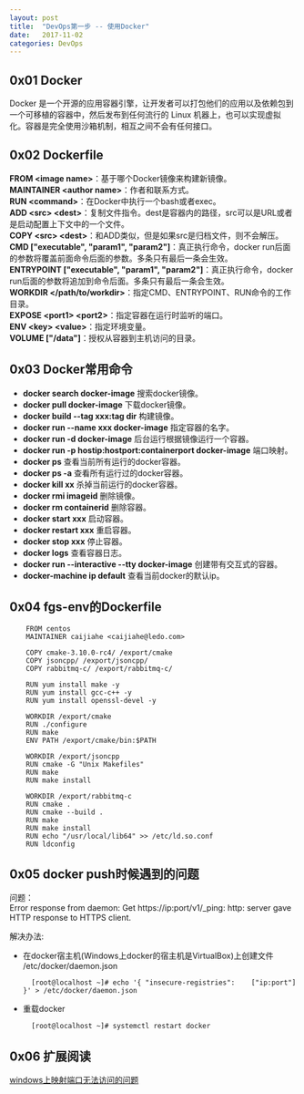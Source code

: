 ```yaml
---
layout: post
title:  "DevOps第一步 -- 使用Docker"
date:   2017-11-02
categories: DevOps
---
```


## 0x01 Docker
Docker 是一个开源的应用容器引擎，让开发者可以打包他们的应用以及依赖包到一个可移植的容器中，然后发布到任何流行的 Linux 机器上，也可以实现虚拟化。容器是完全使用沙箱机制，相互之间不会有任何接口。

## 0x02 Dockerfile
__FROM \<image name\>__：基于哪个Docker镜像来构建新镜像。<br>
__MAINTAINER \<author name\>__：作者和联系方式。<br>
__RUN \<command\>__：在Docker中执行一个bash或者exec。<br>
__ADD \<src\> \<dest\>__：复制文件指令。dest是容器内的路径，src可以是URL或者是启动配置上下文中的一个文件。<br>
__COPY \<src\> \<dest\>__：和ADD类似，但是如果src是归档文件，则不会解压。<br>
__CMD ["executable", "param1", "param2"]__：真正执行命令，docker run后面的参数将覆盖前面命令后面的参数。多条只有最后一条会生效。<br>
__ENTRYPOINT ["executable", "param1", "param2"]__：真正执行命令，docker run后面的参数将追加到命令后面。多条只有最后一条会生效。<br>
__WORKDIR \</path/to/workdir\>__：指定CMD、ENTRYPOINT、RUN命令的工作目录。<br>
__EXPOSE \<port1\> \<port2\>__：指定容器在运行时监听的端口。<br>
__ENV \<key\> \<value\>__：指定环境变量。<br>
__VOLUME ["/data"]__：授权从容器到主机访问的目录。<br>


## 0x03 Docker常用命令
* __docker search docker-image__ 搜索docker镜像。
* __docker pull docker-image__ 下载docker镜像。
* __docker build --tag xxx:tag dir__ 构建镜像。
* __docker run --name xxx docker-image__ 指定容器的名字。
* __docker run -d docker-image__ 后台运行根据镜像运行一个容器。
* __docker run -p hostip:hostport:containerport docker-image__ 端口映射。
* __docker ps__ 查看当前所有运行的docker容器。
* __docker ps -a__ 查看所有运行过的docker容器。
* __docker kill xx__ 杀掉当前运行的docker容器。
* __docker rmi imageid__ 删除镜像。
* __docker rm containerid__ 删除容器。
* __docker start xxx__ 启动容器。
* __docker restart xxx__ 重启容器。
* __docker stop xxx__ 停止容器。
* __docker logs__ 查看容器日志。
* __docker run --interactive --tty docker-image__ 创建带有交互式的容器。
* __docker-machine ip default__ 查看当前docker的默认ip。

## 0x04 fgs-env的Dockerfile

		FROM centos
		MAINTAINER caijiahe <caijiahe@ledo.com>

		COPY cmake-3.10.0-rc4/ /export/cmake
		COPY jsoncpp/ /export/jsoncpp/
		COPY rabbitmq-c/ /export/rabbitmq-c/

		RUN yum install make -y
		RUN yum install gcc-c++ -y
		RUN yum install openssl-devel -y

		WORKDIR /export/cmake
		RUN ./configure
		RUN make
		ENV PATH /export/cmake/bin:$PATH

		WORKDIR /export/jsoncpp
		RUN cmake -G "Unix Makefiles"
		RUN make
		RUN make install

		WORKDIR /export/rabbitmq-c
		RUN cmake .
		RUN cmake --build .
		RUN make
		RUN make install
		RUN echo "/usr/local/lib64" >> /etc/ld.so.conf
		RUN ldconfig

## 0x05 docker push时候遇到的问题
问题：<br>
Error response from daemon: Get https://ip:port/v1/_ping: http: server gave HTTP response to HTTPS client.

解决办法:
* 在docker宿主机(Windows上docker的宿主机是VirtualBox)上创建文件 /etc/docker/daemon.json

		[root@localhost ~]# echo '{ "insecure-registries":    ["ip:port"] }' > /etc/docker/daemon.json

* 重载docker
		
		[root@localhost ~]# systemctl restart docker
		
## 0x06 扩展阅读

[windows上映射端口无法访问的问题](http://www.wangminli.com/?p=1179)